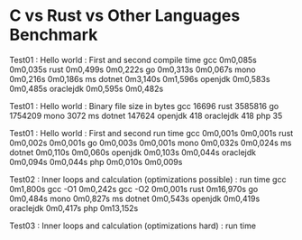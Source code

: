 # C vs Rust vs Other Languages Benchmark

Test01 : Hello world : First and second compile time
gcc         0m0,085s    0m0,035s
rust        0m0,499s    0m0,222s
go          0m0,313s    0m0,067s
mono        0m0,216s    0m0,186s
ms dotnet   0m3,140s    0m1,596s
openjdk     0m0,583s    0m0,485s
oraclejdk   0m0,595s    0m0,482s

Test01 : Hello world : Binary file size in bytes
gcc         16696
rust        3585816
go          1754209
mono        3072
ms dotnet   147624
openjdk     418
oraclejdk   418
php         35

Test01 : Hello world : First and second run time
gcc         0m0,001s    0m0,001s
rust        0m0,002s    0m0,001s
go          0m0,003s    0m0,001s
mono        0m0,032s    0m0,024s
ms dotnet   0m0,110s    0m0,060s
openjdk     0m0,103s    0m0,044s
oraclejdk   0m0,094s    0m0,044s
php         0m0,010s    0m0,009s

Test02 : Inner loops and calculation (optimizations possible) : run time
gcc         0m1,800s
gcc -O1     0m0,242s
gcc -O2     0m0,001s
rust        0m16,970s
go          0m0,484s
mono        0m0,827s
ms dotnet   0m0,543s
openjdk     0m0,419s
oraclejdk   0m0,417s
php         0m13,152s

Test03 : Inner loops and calculation (optimizations hard) : run time

